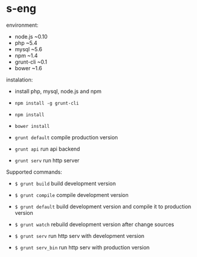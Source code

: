 # s-eng

environment:
- node.js ~0.10
- php ~5.4
- mysql ~5.6
- npm ~1.4
- grunt-cli ~0.1
- bower ~1.6 

instalation:
- install php, mysql, node.js and npm

- `npm install -g grunt-cli`

- `npm install`

- `bower install`

- `grunt default` compile production version

- `grunt api` run api backend

- `grunt serv` run http server

Supported commands:
- `$ grunt build` build development version

- `$ grunt compile` compile development version

- `$ grunt default` build development version and compile it to production version

- `$ grunt watch` rebuild development version after change sources

- `$ grunt serv` run http serv with development version

- `$ grunt serv_bin` run http serv with production version

